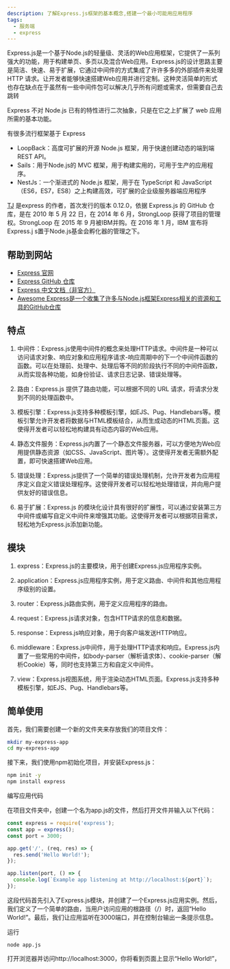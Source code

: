 ```yaml
---
description: 了解Express.js框架的基本概念,搭建一个最小可能用应用程序
tags:
  - 服务端
  - express
---
```


Express.js是一个基于Node.js的轻量级、灵活的Web应用框架，它提供了一系列强大的功能，用于构建单页、多页以及混合Web应用。Express.js的设计思路主要是简洁、快速、易于扩展，它通过中间件的方式集成了许许多多的外部插件来处理 HTTP 请求。让开发者能够快速搭建Web应用并进行定制。这种灵活简单的形式也存在缺点在于虽然有一些中间件包可以解决几乎所有问题或需求，但需要自己去跳转

Express 不对 Node.js 已有的特性进行二次抽象，只是在它之上扩展了 web 应用所需的基本功能。

有很多流行框架基于 Express
* LoopBack：高度可扩展的开源 Node.js 框架，用于快速创建动态的端到端 REST API。
* Sails：用于Node.js的 MVC 框架，用于构建实用的，可用于生产的应用程序。
* NestJs：一个渐进式的 Node.js 框架，用于在 TypeScript 和 JavaScript（ES6，ES7，ES8）之上构建高效，可扩展的企业级服务器端应用程序

[TJ](https://github.com/tj) 是express 的作者，首次发行的版本 0.12.0，依据 Express.js 的 GitHub 仓库，是在 2010 年 5 月 22 日，在 2014 年 6 月，StrongLoop 获得了项目的管理权。StrongLoop 在 2015 年 9 月被IBM并购。在 2016 年 1 月，IBM 宣布将Express.j s置于Node.js基金会孵化器的管理之下。


## 帮助到网站

* [Express 官网](http://expressjs.com/)  
* [Express GitHub 仓库](https://github.com/expressjs/express)  
* [Express 中文文档（非官方）](https://www.expressjs.com.cn/)  
* [Awesome Express是一个收集了许多与Node.js框架Express相关的资源和工具的GitHub仓库](https://github.com/rajikaimal/awesome-express)
## 特点
1. 中间件：Express.js使用中间件的概念来处理HTTP请求。中间件是一种可以访问请求对象、响应对象和应用程序请求-响应周期中的下一个中间件函数的函数。可以在处理前、处理中、处理后等不同的阶段执行不同的中间件函数，从而实现各种功能，如身份验证、请求日志记录、错误处理等。

2. 路由：Express.js 提供了路由功能，可以根据不同的 URL 请求，将请求分发到不同的处理函数中。

3. 模板引擎：Express.js支持多种模板引擎，如EJS、Pug、Handlebars等。模板引擎允许开发者将数据与HTML模板结合，从而生成动态的HTML页面。这使得开发者可以轻松地构建具有动态内容的Web应用。

4. 静态文件服务：Express.js内置了一个静态文件服务器，可以方便地为Web应用提供静态资源（如CSS、JavaScript、图片等）。这使得开发者无需额外配置，即可快速搭建Web应用。

5. 错误处理：Express.js提供了一个简单的错误处理机制，允许开发者为应用程序定义自定义错误处理程序。这使得开发者可以轻松地处理错误，并向用户提供友好的错误信息。

6. 易于扩展：Express.js 的模块化设计具有很好的扩展性，可以通过安装第三方中间件或编写自定义中间件来增强其功能。这使得开发者可以根据项目需求，轻松地为Express.js添加新功能。

## 模块
1. express：Express.js的主要模块，用于创建Express.js应用程序实例。

2. application：Express.js应用程序实例，用于定义路由、中间件和其他应用程序级别的设置。

3. router：Express.js路由实例，用于定义应用程序的路由。

4. request：Express.js请求对象，包含HTTP请求的信息和数据。

5. response：Express.js响应对象，用于向客户端发送HTTP响应。

6. middleware：Express.js中间件，用于处理HTTP请求和响应。Express.js内置了一些常用的中间件，如body-parser（解析请求体）、cookie-parser（解析Cookie）等，同时也支持第三方和自定义中间件。

7. view：Express.js视图系统，用于渲染动态HTML页面。Express.js支持多种模板引擎，如EJS、Pug、Handlebars等。


## 简单使用
首先，我们需要创建一个新的文件夹来存放我们的项目文件：
~~~sh
mkdir my-express-app
cd my-express-app
~~~
接下来，我们使用npm初始化项目，并安装Express.js：
~~~sh
npm init -y
npm install express
~~~
编写应用代码

在项目文件夹中，创建一个名为app.js的文件，然后打开文件并输入以下代码：
~~~js
const express = require('express');
const app = express();
const port = 3000;

app.get('/', (req, res) => {
  res.send('Hello World!');
});

app.listen(port, () => {
  console.log(`Example app listening at http://localhost:${port}`);
});
~~~
这段代码首先引入了Express.js模块，并创建了一个Express.js应用实例。然后，我们定义了一个简单的路由，当用户访问应用的根路径（/）时，返回“Hello World!”。最后，我们让应用监听在3000端口，并在控制台输出一条提示信息。

运行
~~~
node app.js
~~~
打开浏览器并访问http://localhost:3000，你将看到页面上显示“Hello World!”，